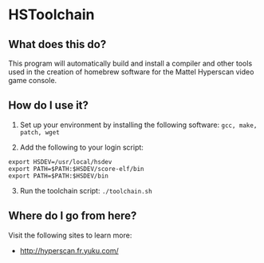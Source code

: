 HSToolchain
===========

What does this do?
------------------

This program will automatically build and install a compiler and other
tools used in the creation of homebrew software for the Mattel Hyperscan
video game console.

How do I use it?
----------------

1. Set up your environment by installing the following software: 
   `gcc, make, patch, wget`

2. Add the following to your login script:
```
export HSDEV=/usr/local/hsdev
export PATH=$PATH:$HSDEV/score-elf/bin
export PATH=$PATH:$HSDEV/bin
```

3. Run the toolchain script: 
   `./toolchain.sh`

Where do I go from here?
------------------------

Visit the following sites to learn more:

* http://hyperscan.fr.yuku.com/
